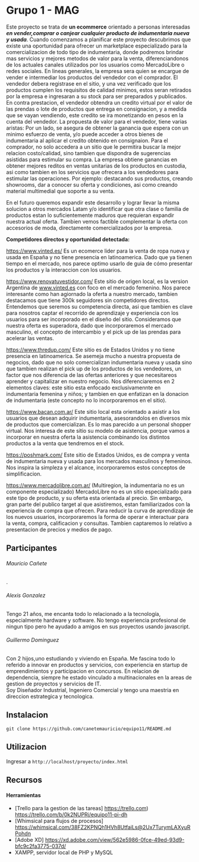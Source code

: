 # Grupo 1 - MAG

Este proyecto se trata de **un ecommerce** orientado a personas interesadas ***en vender,comprar o canjear cualquier producto de indumentaria nueva y usada***.
Cuando comenzamos a planificar este proyecto descubrimos que existe una oportunidad para ofrecer un marketplace especializado para la comercializacion de todo tipo de indumentaria, donde podremos brindar mas servicios y mejores metodos de valor para la venta, diferenciandonos de los actuales canales utilizados por los usuarios como MercadoLibre o redes sociales. 
En lineas generales, la empresa sera quien se encargue de vender e intermediar los productos del vendedor con el comprador. El vendedor debera registrase en el sitio, y una vez verificado que los productos cumplen los requisitos de calidad minimos, estos seran retirados por la empresa e ingresaran a su stock para ser preparados y publicados. En contra prestacion, el vendedor obtendra un credito virtual por el valor de las prendas o lote de productos que entrega en consignacion, y a medida que se vayan vendiendo, este credito se ira monetizando en pesos en la cuenta del vendedor.
La propuesta de valor para el vendedor, tiene varias aristas: Por un lado, se asegura de obtener la ganancia que espera con un minimo esfuerzo de venta, y/o puede acceder a otros bienes de indumentaria al aplicar el credito obtenido en consignaion.
Para el comprador, no solo accedera a un sitio que le permitira buscar la mejor relacion costo/calidad, sino tambien que dispondra de sugerencias asistidas para estimular su compra.
La empresa obtiene ganancias en obtener mejores reditos en ventas unitarias de los productos en custodia, asi como tambien en los servicios que ofrecera a los vendedores para estimular las operaciones. Por ejemplo: destacando sus productos, creando showrooms, dar a conocer su oferta y condiciones, asi como creando material multimedial que soporte a su venta. 

En el futuro queremos expandir este desarrollo y lograr llevar la misma solucion a otros mercados Latam y/o identificar que otra clase o familia de productos estan lo suficientemente maduros que requieran expandir nuestra actual oferta. Tambien vemos factible complementar la oferta con accesorios de moda, directamente comercializados por la empresa.



**Competidores directos y oportunidad detectada:** 

https://www.vinted.es/ 
Es un ecomerce lider para la venta de ropa nueva y usada en España y no tiene presencia en latinoamerica. Dado que ya tienen tiempo en el mercado, nos parece optimo usarlo de guia de cómo presentar los productos y la interaccion con los usuarios. 


https://www.renovatuvestidor.com/ 
Este sitio de origen local, es la version Argentina de www.vinted.es con foco en el mercado femenino. Nos parece interesante como han agiornado la oferta a nuestro mercado, tambien destacamos que tiene 300k seguidores sin competidores directos. Entendemos que seremos su competencia directa, asi que tambien es clave para nosotros captar el recorrido de aprendizaje y experiencia con los usuarios para ser incorporado en el diseño del sitio. Consideramos que nuestra oferta es superadora, dado que incorporaremos el mercado masculino, el concepto de intercambio y el pick up de las prendas para acelerar las ventas.


https://www.thredup.com/
Este sitio es de Estados Unidos y no tiene presencia en latinoamerica. Se asemeja mucho a nuestra propuesta de negocios, dado que no solo comercializan indumentaria nueva y usada sino que tambien realizan el pick up de los productos de los vendedores, un factor que nos diferencia de las ofertas anteriores y que necesitareos aprender y capitalizar en nuestro negocio. Nos diferenciaremos en 2 elementos claves: este sitio esta enfocado exclusivamennte en indumentaria femenina y niños; y tambien en que enfatizan en la donacion de indumentaria (este concepto no lo incorporaremos en el sitio).   


https://www.bacan.com.ar/
Este sitio local esta orientado a asistir a los usuarios que desean adquirir indumentaria, asesorandolos en diversos mix de productos que comercializan. Es lo mas parecido a un personal shopper virtual. Nos interesa de este sitio su modelo de asistencia, porque vamos a incorporar en nuestra oferta la asistencia combinando los distintos productos a la venta que tendremos en el stock. 


https://poshmark.com/
Este sitio de Estados Unidos, es de compra y venta de indumentaria nueva y usada para los mercados masculinos y femeninos. Nos inspira la simpleza y el alcance, incorporaremos estos conceptos de simplificacion.  


https://www.mercadolibre.com.ar/ (Multiregion, la indumentaria no es un componente especializado) 
MercadoLibre no es un sitio especializado para este tipo de producto, y su oferta esta orientada al precio. Sin embargo, gran parte del publico target al que asistiremos, estan familiarizados con la experiencia de compra que ofrecen. Para reducir la curva de aprendizaje de los nuevos usuarios, incorporaremos la forma de operar e interactuar para la venta, compra, calificacion y consultas. Tambien captaremos lo relativo a presentacion de precios y medios de pago.


 

## Participantes

###### Mauricio Cañete 
.

###### Alexis Gonzalez 
Tengo 21 años, me encanta todo lo relacionado a la tecnología, especialmente hardware y software. No tengo experiencia profesional de ningun tipo pero he ayudado a amigos en sus proyectos usando javascript.

###### Guillermo Dominguez
Con 2 hijos,uno estudiando y viviendo en España. Me fascina todo lo referido a innovar en productos y servicios, con experiencia en startup de emprendimientos y participacion en concursos. En relacion de dependencia, siempre he estado vinculado a multinacionales en la areas de gestion de proyectos y servicios de IT.  
Soy Diseñador Industrial, Ingeniero Comercial y tengo una maestria en direccion estrategica y tecnologica.



## Instalacion

```git clone https://github.com/canetemauricio/equipo11/README.md```



## Utilizacion

Ingresar a ```http://localhost/proyecto/index.html``` 



## Recursos

#### Herramientas

- [Trello para la gestion de las tareas] https://trello.com) https://trello.com/b/0k2NUPRj/equipo11-pi-dh
- [Whimsical para flujos de procesos] https://whimsical.com/38FZ2KPNQh1HVh8UtfaiLs@2Ux7TurymLAXyuRPohdn
- [Adobe XD] https://xd.adobe.com/view/562e5986-0fce-49ed-93d9-bfc9c2fa3775-037d/
- XAMPP, servidor local de PHP y MySQL

